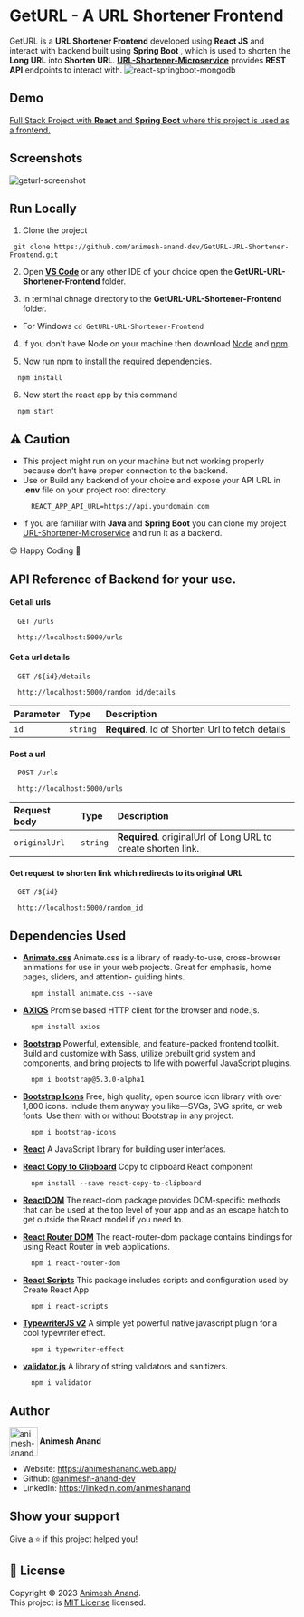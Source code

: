 # GetURL - A URL Shortener Frontend

GetURL is a **URL Shortener Frontend** developed using **React JS** and interact with backend built using **Spring Boot** , which is used to shorten the **Long URL** into **Shorten URL**. **[URL-Shortener-Microservice](https://github.com/animesh-anand-dev/URL-Shortener-Microservice/)** provides **REST API** endpoints to interact with.
![react-springboot-mongodb](https://user-images.githubusercontent.com/64230897/222250879-8a4fcffe-2639-4f4a-a54e-8e72fbd16970.png)
## Demo

[Full Stack Project with **React** and **Spring Boot** where this project is used as a frontend.](https://geturl.codelabs.tech/)

## Screenshots
![geturl-screenshot](https://user-images.githubusercontent.com/64230897/222252404-6286e8a2-a2b0-4da0-9393-bf8c84cd65a8.png)

## Run Locally

1. Clone the project
```
 git clone https://github.com/animesh-anand-dev/GetURL-URL-Shortener-Frontend.git
```
2. Open **[VS Code](https://spring.io/tools)** or any other IDE of your choice open the **GetURL-URL-Shortener-Frontend** folder.

3. In terminal chnage directory to the **GetURL-URL-Shortener-Frontend** folder.
 -   For Windows
    ```
      cd GetURL-URL-Shortener-Frontend
    ```
4. If you don't have Node on your machine then download [Node](https://nodejs.org/en/download/) and [npm](https://docs.npmjs.com/downloading-and-installing-node-js-and-npm).

5. Now run npm to install the required dependencies.
```
  npm install
```
6. Now start the react app by this command
```
  npm start
```
## ⚠ Caution
- This project might run on your machine but not working properly because don't have proper connection to the backend.
- Use or Build any backend of your choice and expose your API URL in **.env** file on your project root directory.
  ```
    REACT_APP_API_URL=https://api.yourdomain.com
  ```
- If you are familiar with **Java** and **Spring Boot** you can clone my project [URL-Shortener-Microservice](https://github.com/animesh-anand-dev/URL-Shortener-Microservice) and run it as a backend.

😊 Happy Coding 🎉

## API Reference of Backend for your use.

#### Get all urls 

```
  GET /urls
```
```http
  http://localhost:5000/urls
```

#### Get a url details

```
  GET /${id}/details
```

```http
  http://localhost:5000/random_id/details
```

| Parameter | Type     | Description                       |
| :-------- | :------- | :-------------------------------- |
| `id`      | `string` | **Required**. Id of Shorten Url to fetch details|

#### Post a url

```
  POST /urls
```

```http
  http://localhost:5000/urls
```

| Request body | Type     | Description                       |
| :-------- | :------- | :-------------------------------- |
| `originalUrl`      | `string` | **Required**. originalUrl of Long URL to create shorten link.|

#### Get request to shorten link which redirects to its original URL

```
  GET /${id}
```

```http
  http://localhost:5000/random_id
```

## Dependencies Used

- **[Animate.css](https://animate.style/)**
  Animate.css is a library of ready-to-use, cross-browser animations for use in your web projects. Great for emphasis, home pages, sliders, and attention-       guiding hints.
  ```
    npm install animate.css --save
  ```
 - **[AXIOS](https://www.npmjs.com/package/axios)**
    Promise based HTTP client for the browser and node.js.
    ```
      npm install axios
    ```
- **[Bootstrap](https://getbootstrap.com/)**
  Powerful, extensible, and feature-packed frontend toolkit. Build and customize with Sass, utilize prebuilt grid system and components, and bring projects to life with powerful JavaScript plugins.
  ```
    npm i bootstrap@5.3.0-alpha1
  ```
- **[Bootstrap Icons](https://icons.getbootstrap.com/)**
  Free, high quality, open source icon library with over 1,800 icons. Include them anyway you like—SVGs, SVG sprite, or web fonts. Use them with or without Bootstrap in any project.
  ```
    npm i bootstrap-icons
  ```
- **[React](https://reactjs.org/docs/getting-started.html)**
 A JavaScript library for building user interfaces.

- **[React Copy to Clipboard](https://www.npmjs.com/package/react-copy-to-clipboard)**
  Copy to clipboard React component
  ```
    npm install --save react-copy-to-clipboard
  ```
- **[ReactDOM](https://reactjs.org/docs/react-dom.html)**
 The react-dom package provides DOM-specific methods that can be used at the top level of your app and as an escape hatch to get outside the React model if you need to.
 
- **[React Router DOM](https://www.npmjs.com/package/react-router-dom)**
  The react-router-dom package contains bindings for using React Router in web applications.
  ```
    npm i react-router-dom
  ```
- **[React Scripts](https://www.npmjs.com/package/react-scripts)**
  This package includes scripts and configuration used by Create React App
  ```
    npm i react-scripts
  ```
- **[TypewriterJS v2](https://www.npmjs.com/package/typewriter-effect)**
  A simple yet powerful native javascript plugin for a cool typewriter effect.
  ```
    npm i typewriter-effect
  ```
- **[validator.js](https://www.npmjs.com/package/validator)**
  A library of string validators and sanitizers.
  ```
    npm i validator
  ```
## Author

<p>
  <img width="50"align="center" src="https://user-images.githubusercontent.com/64230897/222225914-ed0f7818-df07-467c-84a8-865252cdfa8a.jpg" alt="animesh-anand"/><b align="right"> Animesh Anand </b>
</p> 

* Website: https://animeshanand.web.app/
* Github: [@animesh-anand-dev](https://github.com/animesh-anand-dev)
* LinkedIn: https://linkedin.com/animeshanand

## Show your support

Give a ⭐️ if this project helped you!

## 📝 License

Copyright © 2023 [Animesh Anand](https://github.com/animesh-anand-dev).<br />
This project is [MIT License](https://github.com/animesh-anand-dev/URL-Shortener-Microservice/blob/master/LICENSE) licensed.

